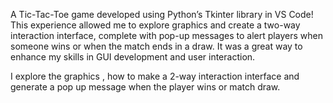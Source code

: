 A Tic-Tac-Toe game developed using Python’s Tkinter library in VS Code! This experience allowed me to explore graphics and create a two-way interaction interface, complete with pop-up messages to alert players when someone wins or when the match ends in a draw. It was a great way to enhance my skills in GUI development and user interaction.

I explore the graphics , how to make a 2-way interaction interface and generate a pop up message when the player wins or match draw.

